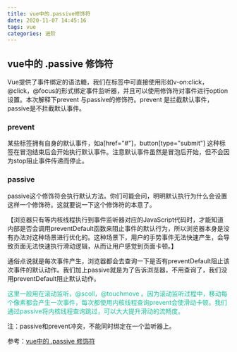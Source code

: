 ```yaml
---
title: vue中的.passive修饰符
date: 2020-11-07 14:45:16
tags: vue
categories: 进阶
---
```


## vue中的 .passive 修饰符
Vue提供了事件绑定的语法糖，我们在标签中可直接使用形如v-on:click，@click，@focus的形式绑定事件监听器，并且可以使用修饰符对事件进行option设置。本次解释下prevent 与passive的修饰符。prevent 是拦截默认事件，passive是不拦截默认事件。

### prevent
某些标签拥有自身的默认事件，如a[href="#"]，button[type="submit"] 这种标签在冒泡结束后会开始执行默认事件。注意默认事件虽然是冒泡后开始，但不会因为stop阻止事件传递而停止。


### passive
passive这个修饰符会执行默认方法。你们可能会问，明明默认执行为什么会设置这样一个修饰符。这就要说一下这个修饰符的本意了。

【浏览器只有等内核线程执行到事件监听器对应的JavaScript代码时，才能知道内部是否会调用preventDefault函数来阻止事件的默认行为，所以浏览器本身是没有办法对这种场景进行优化的。这种场景下，用户的手势事件无法快速产生，会导致页面无法快速执行滑动逻辑，从而让用户感觉到页面卡顿。】

通俗点说就是每次事件产生，浏览器都会去查询一下是否有preventDefault阻止该次事件的默认动作。我们加上passive就是为了告诉浏览器，不用查询了，我们没用preventDefault阻止默认动作。

<font color="#1ABC9C">这里一般用在滚动监听，@scoll，@touchmove 。因为滚动监听过程中，移动每个像素都会产生一次事件，每次都使用内核线程查询prevent会使滑动卡顿。我们通过passive将内核线程查询跳过，可以大大提升滑动的流畅度。</font>

注：passive和prevent冲突，不能同时绑定在一个监听器上。


参考：[vue中的 .passive 修饰符](https://www.jianshu.com/p/b12d0d3ad4c1)
